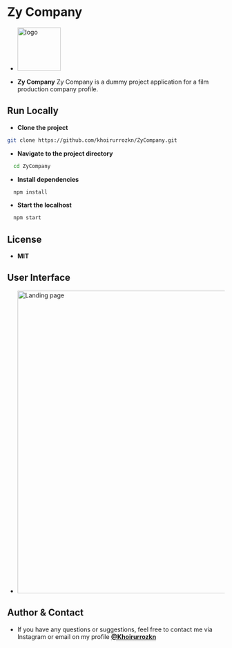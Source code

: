 
# **Zy Company**
- <img src='https://res.cloudinary.com/dobjgx7ps/image/upload/v1718528624/logo-apk_c0ymry.png' width='100' alt='logo'/>

- **Zy Company** Zy Company is a dummy project application for a film production company profile.

## **Run Locally**

- **Clone the project**

```bash
git clone https://github.com/khoirurrozkn/ZyCompany.git
```

- **Navigate to the project directory**

```bash
  cd ZyCompany
```

- **Install dependencies**

```bash
  npm install
```

- **Start the localhost**

```bash
  npm start
```

## **License**

- **MIT**


## **User Interface**

- <img src="https://res.cloudinary.com/dobjgx7ps/image/upload/v1718531060/pc-1_ncgj5h.png" width='700' alt="Landing page">

## **Author & Contact**

- If you have any questions or suggestions, feel free to contact me via Instagram or email on my profile **[@Khoirurrozkn](https://github.com/khoirurrozqn)**